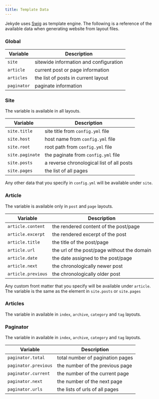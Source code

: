 ```yaml
---
title: Template Data
---
```


Jekyde uses [Swig](http://paularmstrong.github.io/swig/) as template engine. The following is a reference of the available data when generating website from layout files. 

### Global

| Variable | Description |
| -------- | ----------- |
| `site` | sitewide information and configuration |
| `article` | current post or page information |
| `articles` | the list of posts in current layout|
| `paginator`| paginate information |

### Site

The variable is available in all layouts.

| Variable | Description |
| -------- | ----------- |
| `site.title` | site title from `config.yml` file |
| `site.host` | host name from `config.yml` file |
| `site.root` | root path from `config.yml` file |
| `site.paginate` | the paginate from `config.yml` file |
| `site.posts` | a reverse chronological list of all posts |
| `site.pages` | the list of all pages |

Any other data that you specify in `config.yml` will be available under `site`.

### Article

The variable is available only in `post` and `page` layouts.

| Variable | Description |
| -------- | ----------- |
| `article.content` | the rendered content of the post/page |
| `article.excerpt` | the rendered excerpt of the post |
| `article.title` | the title of the post/page |
| `article.url` | the url of the post/page without the domain |
| `article.date` | the date assigned to the post/page |
| `article.next`| the chronologically newer post |
| `article.previous` | the chronologically older post |

Any custom front matter that you specify will be available under `article`. The variable is the same as the element in `site.posts` or `site.pages`

### Articles

The variable in available in `index`, `archive`, `category` and `tag` layouts.

### Paginator

The variable in available in `index`, `archive`, `category` and `tag` layouts.

| Variable | Description |
| -------- | ----------- |
| `paginator.total` | total number of pagination pages |
| `paginator.previous` | the number of the previous page |
| `paginator.current` | the number of the current page |
| `paginator.next` | the number of the next page |
| `paginator.urls` | the lists of urls of all pages |
